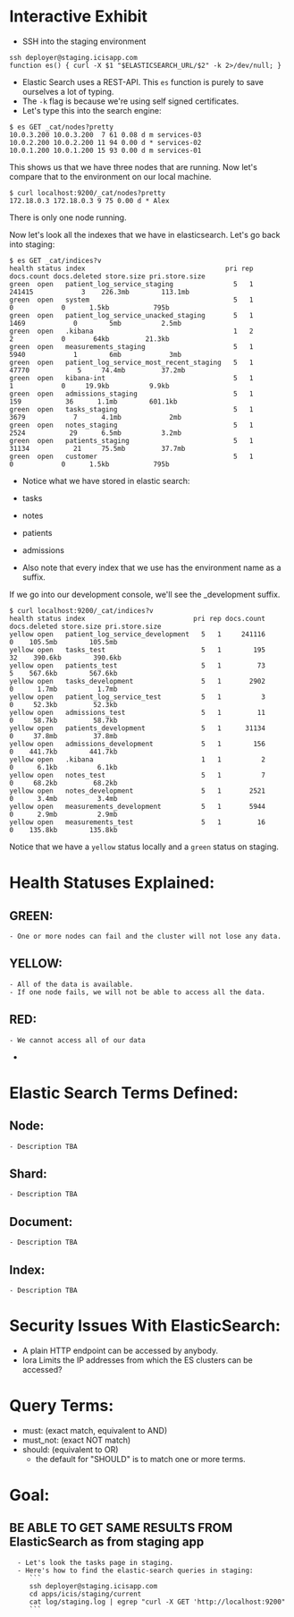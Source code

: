 # Interactive Exhibit

- SSH into the staging environment

```
ssh deployer@staging.icisapp.com
function es() { curl -X $1 "$ELASTICSEARCH_URL/$2" -k 2>/dev/null; }
```

- Elastic Search uses a REST-API.  This `es` function is purely to save ourselves a lot of typing.
- The `-k` flag is because we're using self signed certificates.
- Let's type this into the search engine:

```
$ es GET _cat/nodes?pretty
10.0.3.200 10.0.3.200  7 61 0.08 d m services-03
10.0.2.200 10.0.2.200 11 94 0.00 d * services-02
10.0.1.200 10.0.1.200 15 93 0.00 d m services-01
```

This shows us that we have three nodes that are running.  Now let's compare that to the environment on our local machine.

```
$ curl localhost:9200/_cat/nodes?pretty
172.18.0.3 172.18.0.3 9 75 0.00 d * Alex
```

There is only one node running.

Now let's look all the indexes that we have in elasticsearch.  Let's go back into staging:

```
$ es GET _cat/indices?v
health status index                                   pri rep docs.count docs.deleted store.size pri.store.size
green  open   patient_log_service_staging               5   1     241415            3    226.3mb        113.1mb
green  open   system                                    5   1          0            0      1.5kb           795b
green  open   patient_log_service_unacked_staging       5   1       1469            0        5mb          2.5mb
green  open   .kibana                                   1   2          2            0       64kb         21.3kb
green  open   measurements_staging                      5   1       5940            1        6mb            3mb
green  open   patient_log_service_most_recent_staging   5   1      47770            5     74.4mb         37.2mb
green  open   kibana-int                                5   1          1            0     19.9kb          9.9kb
green  open   admissions_staging                        5   1        159           36      1.1mb        601.1kb
green  open   tasks_staging                             5   1       3679            7      4.1mb            2mb
green  open   notes_staging                             5   1       2524           29      6.5mb          3.2mb
green  open   patients_staging                          5   1      31134           21     75.5mb         37.7mb
green  open   customer                                  5   1          0            0      1.5kb           795b
```

- Notice what we have stored in elastic search:
 - tasks
 - notes
 - patients
 - admissions

- Also note that every index that we use has the environment name as a suffix.

If we go into our development console, we'll see the _development suffix.

```
$ curl localhost:9200/_cat/indices?v
health status index                           pri rep docs.count docs.deleted store.size pri.store.size
yellow open   patient_log_service_development   5   1     241116            0    105.5mb        105.5mb
yellow open   tasks_test                        5   1        195           32    390.6kb        390.6kb
yellow open   patients_test                     5   1         73            5    567.6kb        567.6kb
yellow open   tasks_development                 5   1       2902            0      1.7mb          1.7mb
yellow open   patient_log_service_test          5   1          3            0     52.3kb         52.3kb
yellow open   admissions_test                   5   1         11            0     58.7kb         58.7kb
yellow open   patients_development              5   1      31134            0     37.8mb         37.8mb
yellow open   admissions_development            5   1        156            0    441.7kb        441.7kb
yellow open   .kibana                           1   1          2            0      6.1kb          6.1kb
yellow open   notes_test                        5   1          7            0     68.2kb         68.2kb
yellow open   notes_development                 5   1       2521            0      3.4mb          3.4mb
yellow open   measurements_development          5   1       5944            0      2.9mb          2.9mb
yellow open   measurements_test                 5   1         16            0    135.8kb        135.8kb
```

Notice that we have a `yellow` status locally and a `green` status on staging.

# Health Statuses Explained:

  ## GREEN:
    - One or more nodes can fail and the cluster will not lose any data.
  ## YELLOW:
    - All of the data is available.
    - If one node fails, we will not be able to access all the data.
  ## RED:
    - We cannot access all of our data

- 

# Elastic Search Terms Defined:
  ## Node:
    - Description TBA
  ## Shard:
    - Description TBA
  ## Document:
    - Description TBA
  ## Index:
    - Description TBA

# Security Issues With ElasticSearch:
- A plain HTTP endpoint can be accessed by anybody.
- Iora Limits the IP addresses from which the ES clusters can be accessed?

# Query Terms:
 - must: (exact match, equivalent to AND)
 - must_not: (exact NOT match)
 - should: (equivalent to OR)
     - the default for "SHOULD" is to match one or more terms.

# Goal:
  ## BE ABLE TO GET SAME RESULTS FROM ElasticSearch as from staging app
      - Let's look the tasks page in staging.
      - Here's how to find the elastic-search queries in staging:
         ```
         ssh deployer@staging.icisapp.com
         cd apps/icis/staging/current
         cat log/staging.log | egrep "curl -X GET 'http://localhost:9200"
         ```
